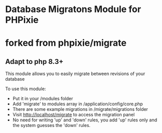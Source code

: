 Database Migratons Module for PHPixie
====================

# forked from phpixie/migrate

## Adapt to php 8.3+


This module allows you to easily migrate between revisions of your database

To use this module:
* Put it in your /modules folder
* Add 'migrate' to modules array in /application/config/core.php
* There are some example migrations in /migrate/migrations folder
* Visit [http://localhost/migrate](http://localhost/migrate) to access the migration panel
* No need for writing 'up' and 'down' rules, you add 'up' rules only and the
system guesses the 'down' rules.
